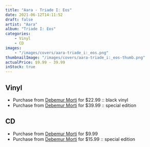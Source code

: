 ```yaml
---
title: "Aara - Triade I: Eos"
date: 2021-06-12T14:11:52
draft: false
artist: "Aara"
album: "Triade I: Eos"
categories:
    - Vinyl
    - CD
images:
    - "/images/covers/aara-triade_i:_eos.png"
thumbnailImage: "/images/covers/aara-triade_i:_eos-thumb.png"
actualPrice: $9.99 - 39.99
inStock: true
---
```


## Vinyl
* Purchase from [Debemur Morti](https://debemurmorti.aisamerch.com/item/96822) for $22.99 :: black vinyl
* Purchase from [Debemur Morti](https://debemurmorti.aisamerch.com/item/96824) for $39.99 :: special edition
## CD
* Purchase from [Debemur Morti](https://debemurmorti.aisamerch.com/item/96825) for $9.99
* Purchase from [Debemur Morti](https://debemurmorti.aisamerch.com/item/96826) for $15.99 :: special edition
